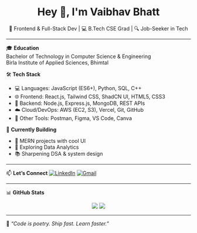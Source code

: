 <h1 align="center">Hey 👋, I'm Vaibhav Bhatt</h1>
<p align="center">
  🚀 Frontend & Full-Stack Dev | 💻 B.Tech CSE Grad | 🔍 Job-Seeker in Tech
</p>

---

🎓 **Education**  
Bachelor of Technology in Computer Science & Engineering  
Birla Institute of Applied Sciences, Bhimtal

🛠️ **Tech Stack**
- 💻 Languages: JavaScript (ES6+), Python, SQL, C++
- 🌐 Frontend: React.js, Tailwind CSS, ShadCN UI, HTML5, CSS3
- 🔗 Backend: Node.js, Express.js, MongoDB, REST APIs
- ☁️ Cloud/DevOps: AWS (EC2, S3), Vercel, Git, GitHub
- 📐 Other Tools: Postman, Figma, VS Code, Canva

🚧 **Currently Building**
- 🚀 MERN projects with cool UI
- 📱 Exploring Data Analytics
- 📚 Sharpening DSA & system design

---

📫 **Let’s Connect**
[![LinkedIn](https://img.shields.io/badge/LinkedIn-blue?style=flat-square&logo=linkedin&logoColor=white)](https://www.linkedin.com/in/vaibhav-bhatt-0332b5224/)
[![Gmail](https://img.shields.io/badge/Gmail-red?style=flat-square&logo=gmail&logoColor=white)](mailto:vaibhav27bhatt03@gmail.com)

---

📊 **GitHub Stats**
<p align="center">
  <img src="https://github-readme-stats.vercel.app/api?username=vaibhavbhatt27&show_icons=true&theme=radical" />
  <img src="https://github-readme-stats.vercel.app/api/top-langs/?username=vaibhavbhatt27&layout=compact&theme=radical" />
</p>

---

🌟 _“Code is poetry. Ship fast. Learn faster.”_

